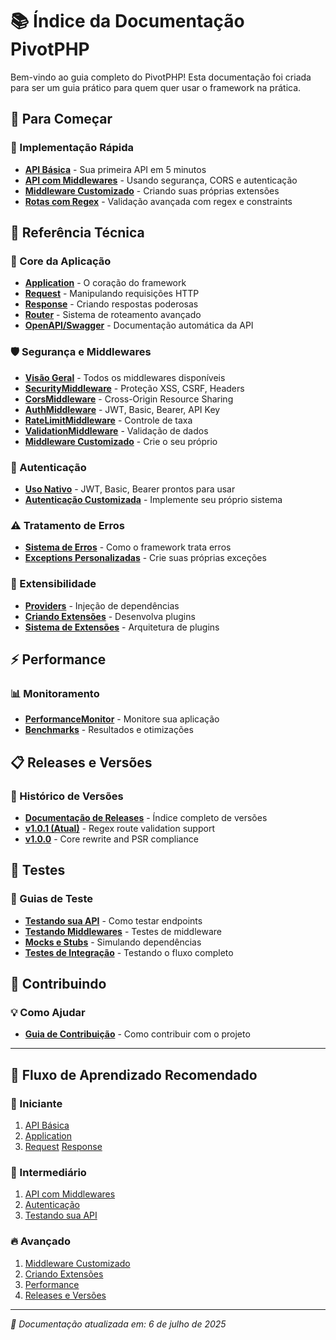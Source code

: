 # 📚 Índice da Documentação PivotPHP

Bem-vindo ao guia completo do PivotPHP! Esta documentação foi criada para ser um guia prático para quem quer usar o framework na prática.

## 🚀 Para Começar

### 📖 Implementação Rápida
- [**API Básica**](implementations/usage_basic.md) - Sua primeira API em 5 minutos
- [**API com Middlewares**](implementations/usage_with_middleware.md) - Usando segurança, CORS e autenticação
- [**Middleware Customizado**](implementations/usage_with_custom_middleware.md) - Criando suas próprias extensões
- [**Rotas com Regex**](implementations/usage_regex_routes.md) - Validação avançada com regex e constraints

## 🔧 Referência Técnica

### 📡 Core da Aplicação
- [**Application**](technical/application.md) - O coração do framework
- [**Request**](technical/http/request.md) - Manipulando requisições HTTP
- [**Response**](technical/http/response.md) - Criando respostas poderosas
- [**Router**](technical/routing/router.md) - Sistema de roteamento avançado
- [**OpenAPI/Swagger**](technical/http/openapi_documentation.md) - Documentação automática da API

### 🛡️ Segurança e Middlewares
- [**Visão Geral**](technical/middleware/README.md) - Todos os middlewares disponíveis
- [**SecurityMiddleware**](technical/middleware/SecurityMiddleware.md) - Proteção XSS, CSRF, Headers
- [**CorsMiddleware**](technical/middleware/CorsMiddleware.md) - Cross-Origin Resource Sharing
- [**AuthMiddleware**](technical/middleware/AuthMiddleware.md) - JWT, Basic, Bearer, API Key
- [**RateLimitMiddleware**](technical/middleware/RateLimitMiddleware.md) - Controle de taxa
- [**ValidationMiddleware**](technical/middleware/ValidationMiddleware.md) - Validação de dados
- [**Middleware Customizado**](technical/middleware/CustomMiddleware.md) - Crie o seu próprio

### 🔐 Autenticação
- [**Uso Nativo**](technical/authentication/usage_native.md) - JWT, Basic, Bearer prontos para usar
- [**Autenticação Customizada**](technical/authentication/usage_custom.md) - Implemente seu próprio sistema

### ⚠️ Tratamento de Erros
- [**Sistema de Erros**](technical/exceptions/ErrorHandling.md) - Como o framework trata erros
- [**Exceptions Personalizadas**](technical/exceptions/CustomExceptions.md) - Crie suas próprias exceções

### 🧩 Extensibilidade
- [**Providers**](technical/providers/usage.md) - Injeção de dependências
- [**Criando Extensões**](technical/providers/extension.md) - Desenvolva plugins
- [**Sistema de Extensões**](technical/extensions/README.md) - Arquitetura de plugins

## ⚡ Performance

### 📊 Monitoramento
- [**PerformanceMonitor**](performance/PerformanceMonitor.md) - Monitore sua aplicação
- [**Benchmarks**](performance/benchmarks/README.md) - Resultados e otimizações

## 📋 Releases e Versões

### 🚀 Histórico de Versões
- [**Documentação de Releases**](releases/README.md) - Índice completo de versões
- [**v1.0.1 (Atual)**](releases/FRAMEWORK_OVERVIEW_v1.0.1.md) - Regex route validation support
- [**v1.0.0**](releases/FRAMEWORK_OVERVIEW_v1.0.0.md) - Core rewrite and PSR compliance

## 🧪 Testes

### 📝 Guias de Teste
- [**Testando sua API**](testing/api_testing.md) - Como testar endpoints
- [**Testando Middlewares**](testing/middleware_testing.md) - Testes de middleware
- [**Mocks e Stubs**](testing/mocks_and_stubs.md) - Simulando dependências
- [**Testes de Integração**](testing/integration_testing.md) - Testando o fluxo completo

## 🤝 Contribuindo

### 💡 Como Ajudar
- [**Guia de Contribuição**](contributing/README.md) - Como contribuir com o projeto

---

## 🎯 Fluxo de Aprendizado Recomendado

### 👶 Iniciante
1. [API Básica](implementations/usage_basic.md)
2. [Application](technical/application.md)
3. [Request](technical/http/request.md) [Response](technical/http/response.md)

### 🚀 Intermediário
1. [API com Middlewares](implementations/usage_with_middleware.md)
2. [Autenticação](technical/authentication/usage_native.md)
3. [Testando sua API](testing/api_testing.md)

### 🔥 Avançado
1. [Middleware Customizado](implementations/usage_with_custom_middleware.md)
2. [Criando Extensões](technical/providers/extension.md)
3. [Performance](performance/PerformanceMonitor.md)
4. [Releases e Versões](releases/README.md)

---

*📖 Documentação atualizada em: 6 de julho de 2025*

